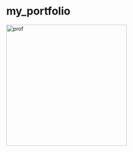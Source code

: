 # my_portfolio

<img width="320" alt="prof" src="https://github.com/kagHarsh/my_portfolio/assets/124779369/d49637b9-451c-4ed3-9fd1-a9c0a2b9791a">
